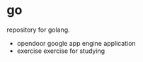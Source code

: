 go
==
repository for golang.

  - opendoor google app engine application
  - exercise exercise for studying

